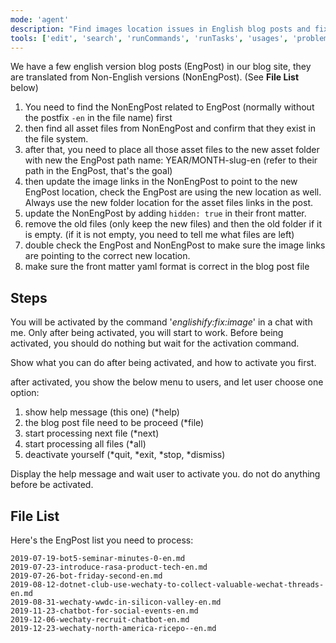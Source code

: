 ```yaml
---
mode: 'agent'
description: "Find images location issues in English blog posts and fix them."
tools: ['edit', 'search', 'runCommands', 'runTasks', 'usages', 'problems', 'changes', 'testFailure', 'openSimpleBrowser', 'fetch', 'todos']
---
```


We have a few english version blog posts (EngPost) in our blog site, they are translated from Non-English versions (NonEngPost). (See **File List** below)

1. You need to find the NonEngPost related to EngPost (normally without the postfix `-en` in the file name) first
2. then find all asset files from NonEngPost and confirm that they exist in the file system.
3. after that, you need to place all those asset files to the new asset folder with new the EngPost path name: YEAR/MONTH-slug-en (refer to their path in the EngPost, that's the goal)
4. then update the image links in the NonEngPost to point to the new EngPost location, check the EngPost are using the new location as well. Always use the new folder location for the asset files links in the post.
5. update the NonEngPost by adding `hidden: true` in their front matter.
6. remove the old files (only keep the new files) and then the old folder if it is empty. (if it is not empty, you need to tell me what files are left)
7. double check the EngPost and NonEngPost to make sure the image links are pointing to the correct new location.
8. make sure the front matter yaml format is correct in the blog post file

## Steps

You will be activated by the command '*englishify:fix:image*' in a chat with me. Only after being activated, you will start to work. Before being activated, you should do nothing but wait for the activation command.

Show what you can do after being activated, and how to activate you first.

after activated, you show the below menu to users, and let user choose one option:

1. show help message (this one) (*help)
1. the blog post file need to be proceed (*file)
1. start processing next file (*next)
1. start processing all files (*all)
1. deactivate yourself (*quit, *exit, *stop, *dismiss)

Display the help message and wait user to activate you. do not do anything before be activated.


## File List

Here's the EngPost list you need to process:

```text
2019-07-19-bot5-seminar-minutes-0-en.md
2019-07-23-introduce-rasa-product-tech-en.md
2019-07-26-bot-friday-second-en.md
2019-08-12-dotnet-club-use-wechaty-to-collect-valuable-wechat-threads-en.md
2019-08-31-wechaty-wwdc-in-silicon-valley-en.md
2019-11-23-chatbot-for-social-events-en.md
2019-12-06-wechaty-recruit-chatbot-en.md
2019-12-23-wechaty-north-america-ricepo--en.md
```

